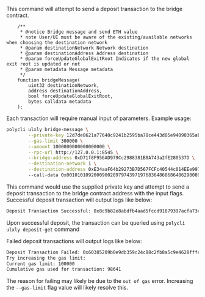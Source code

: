 This command will attempt to send a deposit transaction to the bridge contract.

```solidity
    /**
     * @notice Bridge message and send ETH value
     * note User/UI must be aware of the existing/available networks when choosing the destination network
     * @param destinationNetwork Network destination
     * @param destinationAddress Address destination
     * @param forceUpdateGlobalExitRoot Indicates if the new global exit root is updated or not
     * @param metadata Message metadata
     */
    function bridgeMessage(
        uint32 destinationNetwork,
        address destinationAddress,
        bool forceUpdateGlobalExitRoot,
        bytes calldata metadata
    );
```

Each transaction will require manual input of parameters. Example usage:

```bash
polycli ulxly bridge-message \
        --private-key 12d7de8621a77640c9241b2595ba78ce443d05e94090365ab3bb5e19df82c625 \
        --gas-limit 300000 \
        --amount 1000000000000000000 \
        --rpc-url http://127.0.0.1:8545 \
        --bridge-address 0xD71f8F956AD979Cc2988381B8A743a2fE280537D \
        --destination-network 1 \
        --destination-address 0xE34aaF64b29273B7D567FCFc40544c014EEe9970
        --call-data 0x001010109200090028979743971976836486868648629808961824738090896826764980866fac97863898ca08928fc7279643
```

This command would use the supplied private key and attempt to send a deposit transaction to the bridge contract address with the input flags.
Successful deposit transaction will output logs like below:

```bash
Deposit Transaction Successful: 0x8c9b82e8abdfb4aad5fccd91879397acfa73e4261282c8dc634734d05ad889d3
```

Upon successful deposit, the transaction can be queried using `polycli ulxly deposit-get` command


Failed deposit transactions will output logs like below: 

```bash
Deposit Transaction Failed: 0x60385209b0e9db359c24c88c2fb8a5c9e4628fffe8d5fb2b5e64dfac3a2b7639
Try increasing the gas limit:
Current gas limit: 100000
Cumulative gas used for transaction: 98641
```

The reason for failing may likely be due to the `out of gas` error. Increasing the `--gas-limit` flag value will likely resolve this. 
